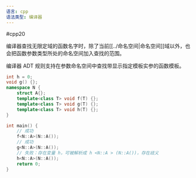 ```yaml
---
语言: cpp
语法类型: 编译器
---
```

#cpp20 

编译器查找无限定域的函数名字时，除了当前[[../命名空间|命名空间]]域以外，也会把函数参数类型所处的命名空间加入查找的范围。

编译器 ADT 规则支持在参数命名空间中查找带显示指定模板实参的函数模板。

```cpp
int h = 0;
void g() {};
namespace N {
    struct A{};
    template<class T> void f(T) {};
    template<class T> void g(T) {};
    template<class T> void h(T) {};
}

int main() {
    // 成功
    f<N::A>(N::A());
    // 成功
    g<N::A>(N::A());
    // 失败：存在变量 h，可被解析成 h <N::A > (N::A())，存在歧义
    h<N::A>(N::A());
    return 0;
}
```
